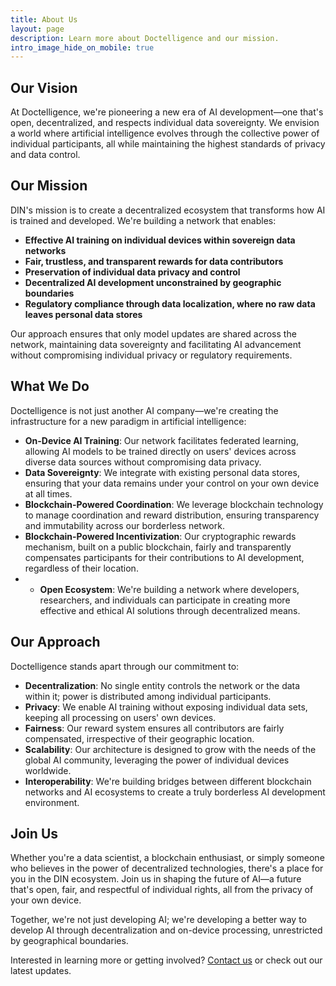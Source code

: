 ```yaml
---
title: About Us
layout: page
description: Learn more about Doctelligence and our mission.
intro_image_hide_on_mobile: true
---
```


## Our Vision

At Doctelligence, we're pioneering a new era of AI development—one that's open, decentralized, and respects individual data sovereignty. We envision a world where artificial intelligence evolves through the collective power of individual participants, all while maintaining the highest standards of privacy and data control.

## Our Mission

DIN's mission is to create a decentralized ecosystem that transforms how AI is trained and developed. We're building a network that enables:

- **Effective AI training on individual devices within sovereign data networks**
- **Fair, trustless, and transparent rewards for data contributors**
- **Preservation of individual data privacy and control**
- **Decentralized AI development unconstrained by geographic boundaries**
- **Regulatory compliance through data localization, where no raw data leaves personal data stores**

Our approach ensures that only model updates are shared across the network, maintaining data sovereignty and facilitating AI advancement without compromising individual privacy or regulatory requirements.

## What We Do

Doctelligence is not just another AI company—we're creating the infrastructure for a new paradigm in artificial intelligence:

- **On-Device AI Training**: Our network facilitates federated learning, allowing AI models to be trained directly on users' devices across diverse data sources without compromising data privacy.
- **Data Sovereignty**: We integrate with existing personal data stores, ensuring that your data remains under your control on your own device at all times.
- **Blockchain-Powered Coordination**: We leverage blockchain technology to manage coordination and reward distribution, ensuring transparency and immutability across our borderless network.
- **Blockchain-Powered Incentivization**: Our cryptographic rewards mechanism, built on a public blockchain, fairly and transparently compensates participants for their contributions to AI development, regardless of their location.
- - **Open Ecosystem**: We're building a network where developers, researchers, and individuals can participate in creating more effective and ethical AI solutions through decentralized means.

## Our Approach

Doctelligence stands apart through our commitment to:

- **Decentralization**: No single entity controls the network or the data within it; power is distributed among individual participants.
- **Privacy**: We enable AI training without exposing individual data sets, keeping all processing on users' own devices.
- **Fairness**: Our reward system ensures all contributors are fairly compensated, irrespective of their geographic location.
- **Scalability**: Our architecture is designed to grow with the needs of the global AI community, leveraging the power of individual devices worldwide.
- **Interoperability**: We're building bridges between different blockchain networks and AI ecosystems to create a truly borderless AI development environment.

## Join Us

Whether you're a data scientist, a blockchain enthusiast, or simply someone who believes in the power of decentralized technologies, there's a place for you in the DIN ecosystem. Join us in shaping the future of AI—a future that's open, fair, and respectful of individual rights, all from the privacy of your own device.

Together, we're not just developing AI; we're developing a better way to develop AI through decentralization and on-device processing, unrestricted by geographical boundaries.

Interested in learning more or getting involved? [Contact us](#) or check out our latest updates.
